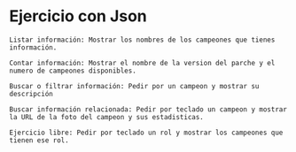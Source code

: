 # Ejercicio con Json

	Listar información: Mostrar los nombres de los campeones que tienes información.
	
	Contar información: Mostrar el nombre de la version del parche y el numero de campeones disponibles.

    Buscar o filtrar información: Pedir por un campeon y mostrar su descripción

    Buscar información relacionada: Pedir por teclado un campeon y mostrar la URL de la foto del campeon y sus estadisticas.

    Ejercicio libre: Pedir por teclado un rol y mostrar los campeones que tienen ese rol.